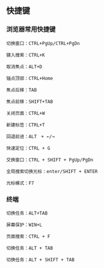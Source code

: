 ## 快捷键
### 浏览器常用快捷键
    切换窗口：CTRL+PgUp/CTRL+PgDn  

    键入搜索：CTRL+K

    取消焦点：ALT+D

    锚点顶部：CTRL+Home  

    焦点后移：TAB  

    焦点前移：SHIFT+TAB  

    关闭页面：CTRL+W  

    新建标签：CTRL+T

    回退前进：ALT　+ ←/→

    快速定位：CTRL + G 

    交换窗口：CTRL + SHIFT + PgUp/PgDn

    全局搜索切换光标：enter/SHIFT + ENTER

    光标模式：F7  
### 终端
    切换任务：ALT+TAB  

    屏幕保护：WIN+L

    页面搜索：CTRL + F

    切换任务：ALT + TAB

    切换任务：ALT + SHIFT + TAB